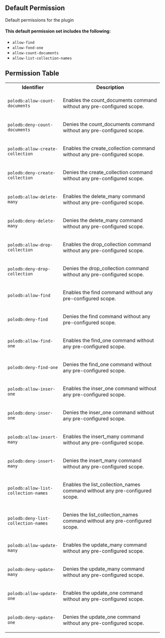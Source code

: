 ## Default Permission

Default permissions for the plugin

#### This default permission set includes the following:

- `allow-find`
- `allow-fond-one`
- `allow-count-documents`
- `allow-list-collection-names`

## Permission Table

<table>
<tr>
<th>Identifier</th>
<th>Description</th>
</tr>


<tr>
<td>

`polodb:allow-count-documents`

</td>
<td>

Enables the count_documents command without any pre-configured scope.

</td>
</tr>

<tr>
<td>

`polodb:deny-count-documents`

</td>
<td>

Denies the count_documents command without any pre-configured scope.

</td>
</tr>

<tr>
<td>

`polodb:allow-create-collection`

</td>
<td>

Enables the create_collection command without any pre-configured scope.

</td>
</tr>

<tr>
<td>

`polodb:deny-create-collection`

</td>
<td>

Denies the create_collection command without any pre-configured scope.

</td>
</tr>

<tr>
<td>

`polodb:allow-delete-many`

</td>
<td>

Enables the delete_many command without any pre-configured scope.

</td>
</tr>

<tr>
<td>

`polodb:deny-delete-many`

</td>
<td>

Denies the delete_many command without any pre-configured scope.

</td>
</tr>

<tr>
<td>

`polodb:allow-drop-collection`

</td>
<td>

Enables the drop_collection command without any pre-configured scope.

</td>
</tr>

<tr>
<td>

`polodb:deny-drop-collection`

</td>
<td>

Denies the drop_collection command without any pre-configured scope.

</td>
</tr>

<tr>
<td>

`polodb:allow-find`

</td>
<td>

Enables the find command without any pre-configured scope.

</td>
</tr>

<tr>
<td>

`polodb:deny-find`

</td>
<td>

Denies the find command without any pre-configured scope.

</td>
</tr>

<tr>
<td>

`polodb:allow-find-one`

</td>
<td>

Enables the find_one command without any pre-configured scope.

</td>
</tr>

<tr>
<td>

`polodb:deny-find-one`

</td>
<td>

Denies the find_one command without any pre-configured scope.

</td>
</tr>

<tr>
<td>

`polodb:allow-inser-one`

</td>
<td>

Enables the inser_one command without any pre-configured scope.

</td>
</tr>

<tr>
<td>

`polodb:deny-inser-one`

</td>
<td>

Denies the inser_one command without any pre-configured scope.

</td>
</tr>

<tr>
<td>

`polodb:allow-insert-many`

</td>
<td>

Enables the insert_many command without any pre-configured scope.

</td>
</tr>

<tr>
<td>

`polodb:deny-insert-many`

</td>
<td>

Denies the insert_many command without any pre-configured scope.

</td>
</tr>

<tr>
<td>

`polodb:allow-list-collection-names`

</td>
<td>

Enables the list_collection_names command without any pre-configured scope.

</td>
</tr>

<tr>
<td>

`polodb:deny-list-collection-names`

</td>
<td>

Denies the list_collection_names command without any pre-configured scope.

</td>
</tr>

<tr>
<td>

`polodb:allow-update-many`

</td>
<td>

Enables the update_many command without any pre-configured scope.

</td>
</tr>

<tr>
<td>

`polodb:deny-update-many`

</td>
<td>

Denies the update_many command without any pre-configured scope.

</td>
</tr>

<tr>
<td>

`polodb:allow-update-one`

</td>
<td>

Enables the update_one command without any pre-configured scope.

</td>
</tr>

<tr>
<td>

`polodb:deny-update-one`

</td>
<td>

Denies the update_one command without any pre-configured scope.

</td>
</tr>
</table>

